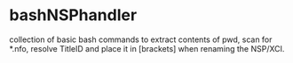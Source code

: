# bashNSPhandler
collection of basic bash commands to extract contents of pwd, scan for *.nfo, resolve TitleID and place it in [brackets] when renaming the NSP/XCI.
